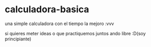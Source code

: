 # calculadora-basica
una simple calculadora con el tiempo la mejoro :vvv



si quieres meter ideas o que practiquemos juntos ando libre :D(soy principiante)
